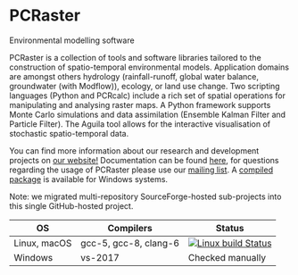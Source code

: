 # PCRaster
Environmental modelling software

PCRaster is a collection of tools and software libraries tailored to the construction of spatio-temporal environmental models. Application domains are amongst others hydrology (rainfall-runoff, global water balance, groundwater (with Modflow)), ecology, or land use change. Two scripting languages (Python and PCRcalc) include a rich set of spatial operations for manipulating and analysing raster maps. A Python framework supports Monte Carlo simulations and data assimilation (Ensemble Kalman Filter and Particle Filter). The Aguila tool allows for the interactive visualisation of stochastic spatio-temporal data.

You can find more information about our research and development projects on [our website!](http://pcraster.geo.uu.nl/) Documentation can be found [here](http://pcraster.geo.uu.nl/support/documentation/), for questions regarding the usage of PCRaster please use our [mailing list](https://lists.geo.uu.nl/mailman/listinfo/pcraster-info). A [compiled package](http://pcraster.geo.uu.nl/downloads/latest-release/) is available for Windows systems.

Note: we migrated multi-repository SourceForge-hosted sub-projects into this single GitHub-hosted project.


| OS | Compilers | Status |
|----|-----------|--------|
| Linux, macOS | gcc-5, gcc-8, clang-6 | [![Linux build Status](https://travis-ci.org/pcraster/pcraster.svg?branch=master)](https://travis-ci.org/pcraster/pcraster) |
| Windows | vs-2017 | Checked manually |
